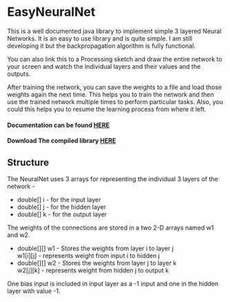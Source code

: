 # EasyNeuralNet
This is a well documented java library to implement simple 3 layered Neural Networks. It is an easy to use library and is quite simple.
I am still developing it but the backpropagation algorithm is fully functional.

You can also link this to a Processing sketch and draw the entire network to your screen and watch the individual layers and their values and the outputs.

After training the network, you can save the weights to a file and load those weights again the next time. This helps you to train the network and then use the trained network multiple times to perform particular tasks. Also, you could this helps you to resume the learning process from where it left.

<h4>Documentation can be found <a href="https://aneeshsharma.github.io/EasyNeuralNet/docs/">HERE</a></h4>
<h4>Download The compiled library <a href="https://aneeshsharma.github.io/EasyNeuralNet/docs/">HERE</a></h4>

<h2>Structure</h2>

The NeuralNet uses 3 arrays for representing the individual 3 layers of the network -
<ul>
<li>double[] i - for the input layer</li>
<li>double[] j - for the hidden layer</li>
<li>double[] k - for the output layer</li>
</ul>

The weights of the connections are stored in a two 2-D arrays named w1 and w2.<br>

<ul>
<li>double[][] w1 - Stores the weights from layer i to layer j<br>
w1[i][j] - represents weight from input i to hidden j</li>
<li>double[][] w2 - Stores the weights from layer j to layer k<br>
w2[j][k] - represents weight from hidden j to output k</li>
</ul>

One bias input is included in input layer as a -1 input and one in the hidden layer with value -1.
